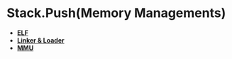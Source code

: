 # Stack.Push(Memory Managements\)

- [**ELF**](content/elf.md)
- [**Linker & Loader**](content/linker-loader.md)
- [**MMU**](content/mmu.md)
